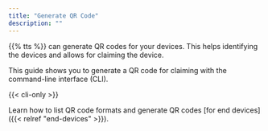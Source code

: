 ```yaml
---
title: "Generate QR Code"
description: ""
---
```


{{% tts %}} can generate QR codes for your devices. This helps identifying the devices and allows for claiming the device.

This guide shows you to generate a QR code for claiming with the command-line interface (CLI).

<!--more-->

{{< cli-only >}}

Learn how to list QR code formats and generate QR codes [for end devices]({{< relref "end-devices" >}}).
